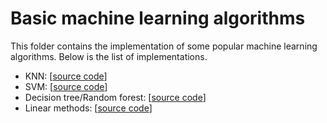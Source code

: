 # Basic machine learning algorithms


This folder contains the implementation of some popular machine learning algorithms. Below is the list of implementations.

- KNN: [[source code](https://github.com/EmYassir/basic_ml_algorithms/blob/main/K_NN.ipynb)]
- SVM: [[source code](https://github.com/EmYassir/basic_ml_algorithms/blob/main/SVM.ipynb)]
- Decision tree/Random forest: [[source code](https://github.com/EmYassir/basic_ml_algorithms/blob/main/DT_RF.ipynb)]
- Linear methods: [[source code](https://github.com/EmYassir/basic_ml_algorithms/blob/main/lm.ipynb)]
